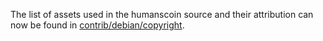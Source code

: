 The list of assets used in the humanscoin source and their attribution can now be found in [contrib/debian/copyright](../contrib/debian/copyright).
